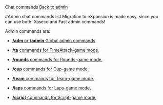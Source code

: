 ﻿Chat commands
[Back to admin](admin.md)

#Admin chat commands list
Migration to eXpansion is made easy, since you can use both: Xaseco and Fast admin commands!

Admin commands are:
* [**/adm** or **/admin** Global admin commands](admin_chat_adm.md)


* [**/ta** commands for TimeAttack-game mode.](admin_chat_ta.md)
* [**/rounds** commands for Rounds-game mode.](admin_chat_rounds.md)
* [**/cup** commands for Cup-game mode.](admin_chat_cup.md)
* [**/team** commands for Team-game mode.](admin_chat_team.md)
* [**/laps** commands for Laps-game mode.](admin_chat_laps.md)
* [**/script** commands for Script-game mode.](admin_chat_script.md)
